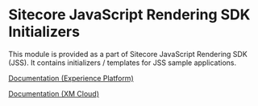 # Sitecore JavaScript Rendering SDK Initializers

This module is provided as a part of Sitecore JavaScript Rendering SDK (JSS). It contains initializers / templates for JSS sample applications.

[Documentation (Experience Platform)](https://doc.sitecore.com/xp/en/developers/hd/21/sitecore-headless-development/sitecore-javascript-rendering-sdks--jss-.html)

[Documentation (XM Cloud)](https://doc.sitecore.com/xmc/en/developers/xm-cloud/sitecore-javascript-rendering-sdks--jss-.html)
